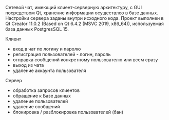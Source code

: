 Cетевой чат, имеющий клиент-серверную архитектуру, с GUI посредством Qt, хранение информации осуществлео в базе данных.
Настройки сервера заданы внутри исходного кода.
Проект выполнен в Qt Creator 11.0.2 (Based on Qt 6.4.2 (MSVC 2019, x86_64)), используемая база данных PostgresSQL 15.

Клиент
- вход в чат по логину и паролю
- регистрация пользователей - логин, пароль
- отправка сообщений конкретному пользователю или всем сразу
- выход из чата 
- удаление аккаунта пользователя

Сервер
- обработка запросов клиентов
- обращение к Базе данных
- удаление пользователей
- удаление сообщений
- блокировка / разблокировка пользователей (бан)
